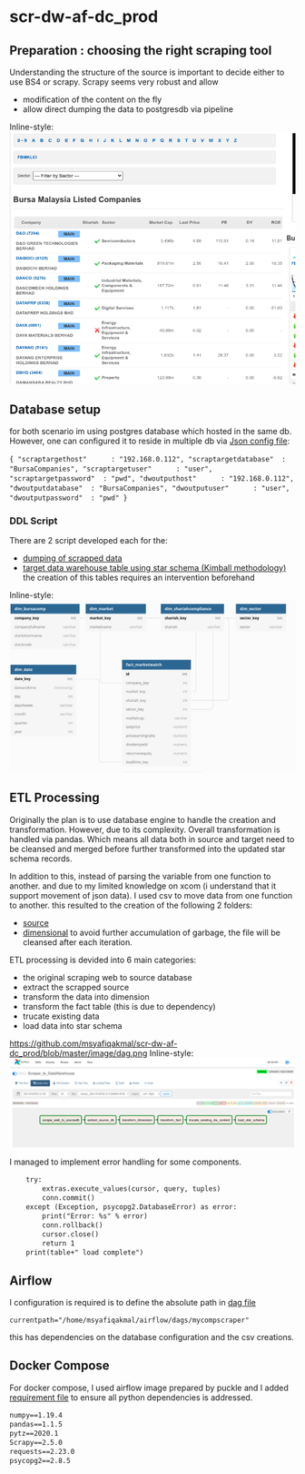 # scr-dw-af-dc_prod
## Preparation : choosing the right scraping tool
Understanding the structure of the source is important to decide either to use BS4 or scrapy. Scrapy seems very robust and allow 
- modification of the content on the fly
- allow direct dumping the data to postgresdb via pipeline

Inline-style: 
![alt text](https://github.com/msyafiqakmal/scr-dw-af-dc_prod/blob/master/image/marketwatch.png "Bursa Market Watch")


## Database setup
for both scenario im using postgres database which hosted in the same db. However, one can configured it to reside in multiple db via [Json config file](dags/mycompscraper/mytaskconfig.json):

`
{
    "scraptargethost"      : "192.168.0.112",
    "scraptargetdatabase"  : "BursaCompanies",
    "scraptargetuser"      : "user",
    "scraptargetpassword"  : "pwd",
    "dwoutputhost"      : "192.168.0.112",
    "dwoutputdatabase"  : "BursaCompanies",
    "dwoutputuser"      : "user",
    "dwoutputpassword"  : "pwd"
}
`

### DDL Script
There are 2 script developed each for the: 
- [dumping of scrapped data](dags/mycompscraper/DDL/source.sql)
- [target data warehouse table using star schema (Kimball methodology)](dags/mycompscraper/DDL/target.sql)
the creation of this tables requires an intervention beforehand

Inline-style: 
![alt text](https://github.com/msyafiqakmal/scr-dw-af-dc_prod/blob/master/image/datamodel.png "DDL")


## ETL Processing
Originally the plan is to use database engine to handle the creation and transformation. However, due to its complexity. Overall transformation is handled via pandas. Which means all data both in source and target need to be cleansed and merged before further transformed into the updated star schema records. 

In addition to this, instead of parsing the variable from one function to another. and due to my limited knowledge on xcom (i understand that it support movement of json data). I used csv to move data from one function to another. this resulted to the creation of the following 2 folders:
- [source](dags/mycompscraper/source/)
- [dimensional](dags/mycompscraper/source/)
to avoid further accumulation of garbage, the file will be cleansed after each iteration. 

ETL processing is devided into 6 main categories:
- the original scraping web to source database
- extract the scrapped source
- transform the data into dimension
- transform the fact table (this is due to dependency)
- trucate existing data
- load data into star schema

https://github.com/msyafiqakmal/scr-dw-af-dc_prod/blob/master/image/dag.png
Inline-style: 
![alt text](https://github.com/msyafiqakmal/scr-dw-af-dc_prod/blob/master/image/dag.png "DDL")

I managed to implement error handling for some components. 
```
	try:
        extras.execute_values(cursor, query, tuples)
        conn.commit()
    except (Exception, psycopg2.DatabaseError) as error:
        print("Error: %s" % error)
        conn.rollback()
        cursor.close()
        return 1
    print(table+" load complete")

````

## Airflow

I configuration is required is to define the absolute path in [dag file](dags/mycompscraper/scrapetodw.py)
````
currentpath="/home/msyafiqakmal/airflow/dags/mycompscraper"
````
this has dependencies on the database configuration and the csv creations.


## Docker Compose
For docker compose, I used airflow image prepared by puckle and I added [requirement file](dags/mycompscraper/requirements.txt) to ensure all python dependencies is addressed.
````
numpy==1.19.4
pandas==1.1.5
pytz==2020.1
Scrapy==2.5.0
requests==2.23.0
psycopg2==2.8.5
````

